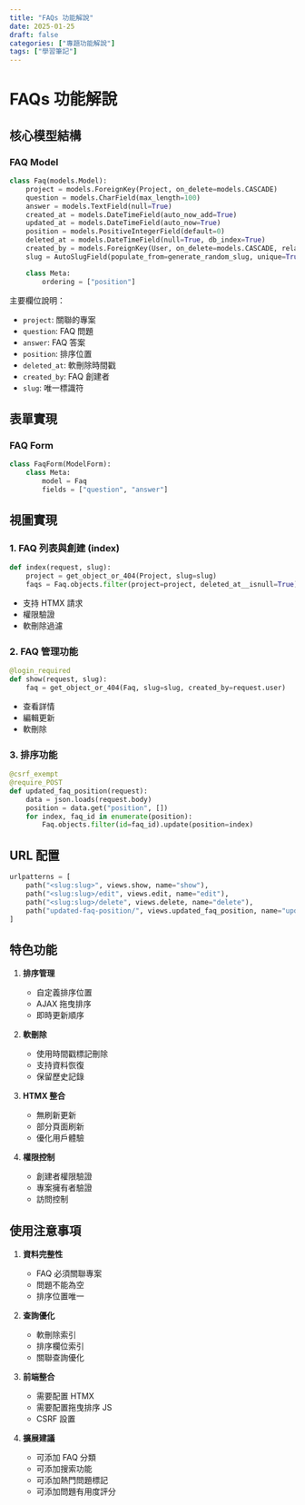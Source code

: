 ```yaml
---
title: "FAQs 功能解說"
date: 2025-01-25
draft: false
categories: ["專題功能解說"]
tags: ["學習筆記"]
---
```


# FAQs 功能解說

## 核心模型結構

### FAQ Model
```python
class Faq(models.Model):
    project = models.ForeignKey(Project, on_delete=models.CASCADE)
    question = models.CharField(max_length=100)
    answer = models.TextField(null=True)
    created_at = models.DateTimeField(auto_now_add=True)
    updated_at = models.DateTimeField(auto_now=True)
    position = models.PositiveIntegerField(default=0)
    deleted_at = models.DateTimeField(null=True, db_index=True)
    created_by = models.ForeignKey(User, on_delete=models.CASCADE, related_name="faqs")
    slug = AutoSlugField(populate_from=generate_random_slug, unique=True)

    class Meta:
        ordering = ["position"]
```

主要欄位說明：
- `project`: 關聯的專案
- `question`: FAQ 問題
- `answer`: FAQ 答案
- `position`: 排序位置
- `deleted_at`: 軟刪除時間戳
- `created_by`: FAQ 創建者
- `slug`: 唯一標識符

## 表單實現

### FAQ Form
```python
class FaqForm(ModelForm):
    class Meta:
        model = Faq
        fields = ["question", "answer"]
```

## 視圖實現

### 1. FAQ 列表與創建 (index)
```python
def index(request, slug):
    project = get_object_or_404(Project, slug=slug)
    faqs = Faq.objects.filter(project=project, deleted_at__isnull=True)
```
- 支持 HTMX 請求
- 權限驗證
- 軟刪除過濾

### 2. FAQ 管理功能
```python
@login_required
def show(request, slug):
    faq = get_object_or_404(Faq, slug=slug, created_by=request.user)
```
- 查看詳情
- 編輯更新
- 軟刪除

### 3. 排序功能
```python
@csrf_exempt
@require_POST
def updated_faq_position(request):
    data = json.loads(request.body)
    position = data.get("position", [])
    for index, faq_id in enumerate(position):
        Faq.objects.filter(id=faq_id).update(position=index)
```

## URL 配置
```python
urlpatterns = [
    path("<slug:slug>", views.show, name="show"),
    path("<slug:slug>/edit", views.edit, name="edit"),
    path("<slug:slug>/delete", views.delete, name="delete"),
    path("updated-faq-position/", views.updated_faq_position, name="updated_faq_position"),
]
```

## 特色功能

1. **排序管理**
   - 自定義排序位置
   - AJAX 拖曳排序
   - 即時更新順序

2. **軟刪除**
   - 使用時間戳標記刪除
   - 支持資料恢復
   - 保留歷史記錄

3. **HTMX 整合**
   - 無刷新更新
   - 部分頁面刷新
   - 優化用戶體驗

4. **權限控制**
   - 創建者權限驗證
   - 專案擁有者驗證
   - 訪問控制

## 使用注意事項

1. **資料完整性**
   - FAQ 必須關聯專案
   - 問題不能為空
   - 排序位置唯一

2. **查詢優化**
   - 軟刪除索引
   - 排序欄位索引
   - 關聯查詢優化

3. **前端整合**
   - 需要配置 HTMX
   - 需要配置拖曳排序 JS
   - CSRF 設置

4. **擴展建議**
   - 可添加 FAQ 分類
   - 可添加搜索功能
   - 可添加熱門問題標記
   - 可添加問題有用度評分 